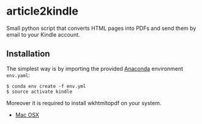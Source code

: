 # article2kindle
Small python script that converts HTML pages into PDFs and send them by email to your Kindle account.

## Installation
The simplest way is by importing the provided [Anaconda](https://www.anaconda.com/) environment `env.yaml`:
```
$ conda env create -f env.yml
$ source activate kindle
```
Moreover it is required to install wkhtmltopdf on your system.
- [Mac OSX](http://macappstore.org/wkhtmltopdf/)
